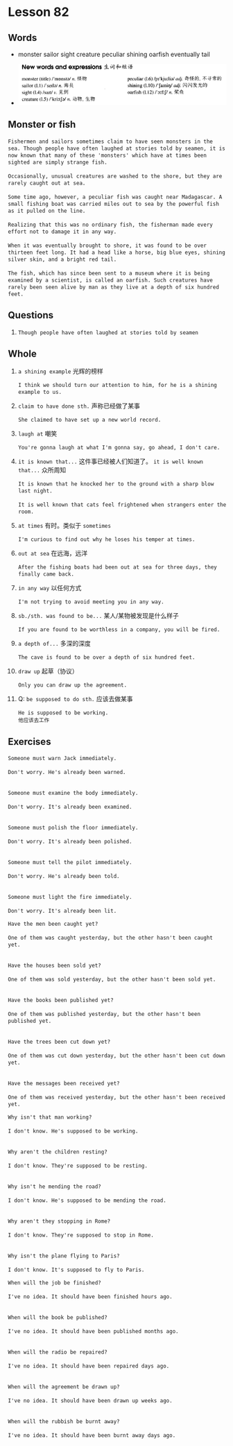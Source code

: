 # Lesson 82

## Words

- monster sailor sight creature peculiar shining oarfish eventually tail

- ![Words](../../../Images/Part2/09/words-82.png)

## Monster or fish

```
Fishermen and sailors sometimes claim to have seen monsters in the sea. Though people have often laughed at stories told by seamen, it is now known that many of these 'monsters' which have at times been sighted are simply strange fish.

Occasionally, unusual creatures are washed to the shore, but they are rarely caught out at sea.

Some time ago, however, a peculiar fish was caught near Madagascar. A small fishing boat was carried miles out to sea by the powerful fish as it pulled on the line.

Realizing that this was no ordinary fish, the fisherman made every effort not to damage it in any way.

When it was eventually brought to shore, it was found to be over thirteen feet long. It had a head like a horse, big blue eyes, shining silver skin, and a bright red tail.

The fish, which has since been sent to a museum where it is being examined by a scientist, is called an oarfish. Such creatures have rarely been seen alive by man as they live at a depth of six hundred feet.
```

## Questions

1. `Though people have often laughed at stories told by seamen`

## Whole

1. `a shining example` 光辉的榜样

   ```
   I think we should turn our attention to him, for he is a shining example to us.
   ```

2. `claim to have done sth.` 声称已经做了某事

   ```
   She claimed to have set up a new world record.
   ```

3. `laugh at` 嘲笑

   ```
   You're gonna laugh at what I'm gonna say, go ahead, I don't care.
   ```

4. `it is known that...` 这件事已经被人们知道了。 `it is well known that...` 众所周知

   ```
   It is known that he knocked her to the ground with a sharp blow last night.

   It is well known that cats feel frightened when strangers enter the room.
   ```

5. `at times` 有时。类似于 `sometimes`

   ```
   I'm curious to find out why he loses his temper at times.
   ```

6. `out at sea` 在远海，远洋

   ```
   After the fishing boats had been out at sea for three days, they finally came back.
   ```

7. `in any way` 以任何方式

   ```
   I'm not trying to avoid meeting you in any way.
   ```

8. `sb./sth. was found to be...` 某人/某物被发现是什么样子

   ```
   If you are found to be worthless in a company, you will be fired.
   ```

9. `a depth of...` 多深的深度

   ```
   The cave is found to be over a depth of six hundred feet.
   ```

10. `draw up` 起草（协议）

    ```
    Only you can draw up the agreement.
    ```

11. Q: `be supposed to do sth.` 应该去做某事

    ```
    He is supposed to be working.
    他应该去工作
    ```

## Exercises

```
Someone must warn Jack immediately.

Don't worry. He's already been warned.


Someone must examine the body immediately.

Don't worry. It's already been examined.


Someone must polish the floor immediately.

Don't worry. It's already been polished.


Someone must tell the pilot immediately.

Don't worry. He's already been told.


Someone must light the fire immediately.

Don't worry. It's already been lit.
```

```
Have the men been caught yet?

One of them was caught yesterday, but the other hasn't been caught yet.


Have the houses been sold yet?

One of them was sold yesterday, but the other hasn't been sold yet.


Have the books been published yet?

One of them was published yesterday, but the other hasn't been published yet.


Have the trees been cut down yet?

One of them was cut down yesterday, but the other hasn't been cut down yet.


Have the messages been received yet?

One of them was received yesterday, but the other hasn't been received yet.
```

```
Why isn't that man working?

I don't know. He's supposed to be working.


Why aren't the children resting?

I don't know. They're supposed to be resting.


Why isn't he mending the road?

I don't know. He's supposed to be mending the road.


Why aren't they stopping in Rome?

I don't know. They're supposed to stop in Rome.


Why isn't the plane flying to Paris?

I don't know. It's supposed to fly to Paris.
```

```
When will the job be finished?

I've no idea. It should have been finished hours ago.


When will the book be published?

I've no idea. It should have been published months ago.


When will the radio be repaired?

I've no idea. It should have been repaired days ago.


When will the agreement be drawn up?

I've no idea. It should have been drawn up weeks ago.


When will the rubbish be burnt away?

I've no idea. It should have been burnt away days ago.
```
